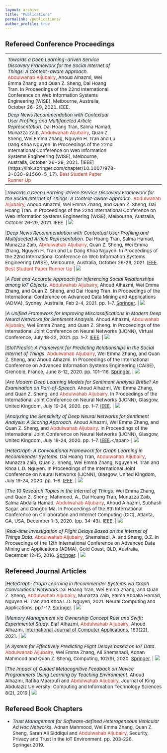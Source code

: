 ```yaml
---
layout: archive
title: "Publications"
permalink: /publications/
author_profile: true
---
```

<style>
table {
    border-collapse: collapse;
}
table, th, td {
   border: 0px solid black;
}
blockquote {
    border-left: solid blue;
    padding-left: 10px;
}
</style>

Refereed Conference Proceedings
-----------------------
<table style="width:100%">
  <tr>
    <th style="width:70%"></th>
    <th></th> 
  </tr>
  <tr>
    <td><span style="font-size:15px"><span style="background-color: #F2F3F4"><em>Towards a Deep Learning-driven Service Discovery Framework for the Social Internet of Things: A Context-aware Approach</em></span>. <span style="color:#C0392B">Abdulwahab Aljubairy</span>, Ahoud Alhazmi, Wei Emma Zhang, and Quan Z. Sheng, Dai Hoang Tran. In Proceedings of the 22nd International Conference on Web Information Systems Engineering (WISE), Melbourne, Australia, October 26-29, 2021. IEEE.</td>
    <td></td> 
  </tr>
  <tr>
    <td><span style="font-size:15px"><span style="background-color: #F2F3F4"><em>Deep News Recommendation with Contextual User Profiling and Multifaceted Article Representation</em></span>. Dai Hoang Tran, Salma Hamad, Munazza Zaib, <span style="color:#C0392B">Abdulwahab Aljubairy</span>, Quan Z. Sheng, Wei Emma Zhang, Nguyen H. Tran and Lu Dang Khoa Nguyen. In Proceedings of the 22nd International Conference on Web Information Systems Engineering (WISE), Melbourne, Australia, October 26-29, 2021. [IEEE](https://link.springer.com/chapter/10.1007/978-3-030-91560-5_17). <span style="color:#C0392B">Best Student Paper Runner Up</span></span></td>
    <td></td> 
  </tr>
</table>



|<span style="font-size:15px"><span style="background-color: #F2F3F4"><em>Towards a Deep Learning-driven Service Discovery Framework for the Social Internet of Things: A Context-aware Approach</em></span>. <span style="color:#C0392B">Abdulwahab Aljubairy</span>, Ahoud Alhazmi, Wei Emma Zhang, and Quan Z. Sheng, Dai Hoang Tran. In Proceedings of the 22nd International Conference on Web Information Systems Engineering (WISE), Melbourne, Australia, October 26-29, 2021. IEEE.</span> |  ![](/images/WISE21.png?cropResize=90,50)

|<span style="font-size:15px"><span style="background-color: #F2F3F4"><em>Deep News Recommendation with Contextual User Profiling and Multifaceted Article Representation</em></span>. Dai Hoang Tran, Salma Hamad, Munazza Zaib, <span style="color:#C0392B">Abdulwahab Aljubairy</span>, Quan Z. Sheng, Wei Emma Zhang, Nguyen H. Tran and Lu Dang Khoa Nguyen. In Proceedings of the 22nd International Conference on Web Information Systems Engineering (WISE), Melbourne, Australia, October 26-29, 2021. [IEEE](https://link.springer.com/chapter/10.1007/978-3-030-91560-5_17). <span style="color:#C0392B">Best Student Paper Runner Up</span></span> |  ![](/images/IJCNN20_2.png?cropResize=90,50)


|<span style="font-size:15px"><span style="background-color: #F2F3F4"><em>A Fast and Accurate Approach for Inferencing Social Relationships among IoT Objects</em></span>. <span style="color:#C0392B">Abdulwahab Aljubairy</span>, Ahoud Alhazmi, Wei Emma Zhang, and Quan Z. Sheng, and Dai Hoang Tran. In Proceedings of the International Conference on Advanced Data Mining and Applications (ADMA), Sydney, Australia, Feb 2-4, 2021. pp. 1–7. [Springer](https://link.springer.com/chapter/10.1007/978-3-030-95408-6_7).</span> |  ![](/images/IJCNN20_2.png?cropResize=90,50)

|<span style="font-size:15px"><span style="background-color: #F2F3F4"><em>A Unified Framework for Improving Misclassifications in Modern Deep Neural Networks for Sentiment Analysis</em></span>. Ahoud Alhazmi, <span style="color:#C0392B">Abdulwahab Aljubairy</span>, Wei Emma Zhang, and Quan Z. Sheng. In Proceedings of the International Joint Conference on Neural Networks (IJCNN), Virtual Conference, July 18-22, 2021. pp. 1–7. [IEEE](https://ieeexplore.ieee.org/document/9534168).</span> |  ![](/images/IJCNN20_2.png?cropResize=90,50)

|<span style="font-size:15px"><span style="background-color: #F2F3F4"><em>SIoTPredict: A Framework for Predicting Relationships in the Social Internet of Things</em></span>. <span style="color:#C0392B">Abdulwahab Aljubairy</span>, Wei Emma Zhang, and Quan Z. Sheng, and Ahoud Alhazmi. In Proceedings of the International Conference on Advanced Information Systems Engineering (CAiSE), Grenoble, France, June 8-12, 2020. pp. 101–116. [Springer](https://link.springer.com/chapter/10.1007/978-3-030-49435-3_7).</span> |  ![](/images/IJCNN20_2.png?cropResize=90,50)

|<span style="font-size:15px"><span style="background-color: #F2F3F4"><em>Are Modern Deep Learning Models for Sentiment Analysis Brittle? An Examination on Part-of-Speech</em></span>. Ahoud Alhazmi, Wei Emma Zhang, and Quan Z. Sheng, and <span style="color:#C0392B">Abdulwahab Aljubairy</span>. In Proceedings of the International Joint Conference on Neural Networks (IJCNN), Glasgow, United Kingdom, July 19-24, 2020. pp. 1–7. [IEEE](https://ieeexplore.ieee.org/document/9207665).</span> |  ![](/images/IJCNN20_2.png?cropResize=90,50)

|<span style="font-size:15px"><span style="background-color: #F2F3F4"><em>Analyzing the Sensitivity of Deep Neural Networks for Sentiment Analysis: A Scoring Approach</em></span>. Ahoud Alhazmi, Wei Emma Zhang, and Quan Z. Sheng, and <span style="color:#C0392B">Abdulwahab Aljubairy</span>. In Proceedings of the International Joint Conference on Neural Networks (IJCNN), Glasgow, United Kingdom, July 19-24, 2020. pp. 1–7. [IEEE](https://ieeexplore.ieee.org/document/9207078](https://ieeexplore.ieee.org/document/9207000)).</span> |  ![](/images/IJCNN20.png?cropResize=90,50)

|<span style="font-size:15px"><span style="background-color: #F2F3F4"><em>HeteGraph: A Convolutional Framework for Graph Learning in Recommender Systems</em></span>. Dai Hoang Tran, <span style="color:#C0392B">Abdulwahab Aljubairy</span>, Munazza Zaib, Quan Z. Sheng, Wei Emma Zhang, Nguyen H. Tran and Khoa L.D. Nguyen. In Proceedings of the International Joint Conference on Neural Networks (IJCNN), Glasgow, United Kingdom, July 19-24, 2020. pp. 1–8. [IEEE](https://ieeexplore.ieee.org/document/9207078).</span> | <span style="text-align: center;"> ![](/images/HeteGraph.png?cropResize=90,50) </span>

|<span style="font-size:15px"><span style="background-color: #F2F3F4"><em>The 10 Research Topics in the Internet of Things</em></span>. Wei Emma Zhang, and Quan Z. Sheng, Mahmood, A., Dai Hoang Tran, Munazza Zaib, Salma Abdalla Hamad, <span style="color:#C0392B">Abdulwahab Aljubairy</span>, Ahoud Alhazmi, Subhash Sagar. and Congbo Ma. In Proceedings of the 6th International Conference on Collaboration and Internet Computing (CIC), Atlanta, GA, USA, December 1-3, 2020. (pp. 34-43). [IEEE](https://ieeexplore.ieee.org/document/9319033).</span> | <span style="text-align: center;"> ![](/images/CIC.png?cropResize=90,50) </span>

|<span style="font-size:15px"><span style="background-color: #F2F3F4"><em>Real-time Investigation of Flight Delays Based on the Internet of Things Data</em></span>. <span style="color:#C0392B">Abdulwahab Aljubairy</span>, Shemshadi, A. and Sheng, Q.Z. In Proceedings of the 12th International Conference on Advanced Data Mining and Applications (ADMA), Gold Coast, QLD, Australia, December 12-15, 2016. [Springer](https://link.springer.com/chapter/10.1007/978-3-030-91560-5_35).</span> | <span style="text-align: center;"> ![](/images/ADMA16n.png?cropResize=90,50) </span>

Refereed Journal Articles
----------------

|<span style="font-size:15px"><span style="background-color: #F2F3F4"><em>HeteGraph: Graph Learning in Recommender Systems via Graph Convolutional Networks</em></span>.Dai Hoang Tran, Wei Emma Zhang, and Quan Z. Sheng, <span style="color:#C0392B">Abdulwahab Aljubairy</span>, Munazza Zaib, Salma Abdalla Hamad, Nguyen H. Tran and Khoa L.D. Nguyen, 2021. Neural Computing and Applications, pp.1-17. [Springer](https://link.springer.com/article/10.1007/s00521-020-05667-z).</span> |  ![](/images/HeterJ.png?cropResize=90,50)

|<span style="font-size:15px"><span style="background-color: #F2F3F4"><em>Memory Management via Ownership Concept Rust and Swift: Experimental Study</em></span>. Elaf Alhazmi, <span style="color:#C0392B">Abdulwahab Aljubairy</span>, Ahoud Alhazmi, [International Journal of Computer Applications](https://www.ijcaonline.org/archives/volume183/number22/alhazmi-2021-ijca-921572.pdf), 183(22), 2021.</span> |  ![](/images/owner.png?cropResize=90,50)

|<span style="font-size:15px"><span style="background-color: #F2F3F4"><em>A System for Effectively Predicting Flight Delays based on IoT Data</em></span>. <span style="color:#C0392B">Abdulwahab Aljubairy</span>, Wei Emma Zhang, Ali Shemshadi, Adnan Mahmood and Quan Z. Sheng, Computing, 102(9), 2020. [Springer](https://link.springer.com/article/10.1007/s00607-020-00794-w).</span> |  ![](/images/computing20.png?cropResize=90,50)

|<span style="font-size:15px"><span style="background-color: #F2F3F4"><em>The Impact of Guided Metacognitive Feedback on Novice Programmers Using Learning by Teaching Environment</em></span>. Ahoud Alhazmi, Rafika Maaroufi and <span style="color:#C0392B">Abdulwahab Aljubairy</span>, Journal of King Abdulaziz University: Computing and Information Technology Sciences 8(2), 2019.| ![](/images/KAU19.png?cropResize=90,50)

  

Refereed Book Chapters
---------------------
- <span style="font-size:15px"><span style="background-color: #F2F3F4"><em>Trust Management for Software-defined Heterogeneous Vehicular Ad Hoc Networks</em></span>. Adnan Mahmood, Wei Emma Zhang, Quan Z. Sheng, Sarah Ali Siddiqui and <span style="color:#C0392B">Abdulwahab Aljubairy</span>, Security, Privacy and Trust in the IoT Environment. pp. 203-226. Springer.2019.
